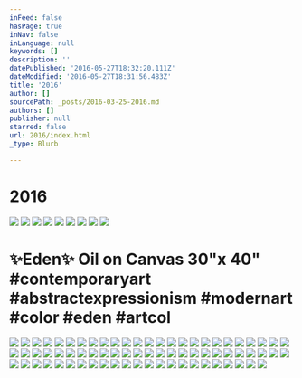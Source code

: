 ```yaml
---
inFeed: false
hasPage: true
inNav: false
inLanguage: null
keywords: []
description: ''
datePublished: '2016-05-27T18:32:20.111Z'
dateModified: '2016-05-27T18:31:56.483Z'
title: '2016'
author: []
sourcePath: _posts/2016-03-25-2016.md
authors: []
publisher: null
starred: false
url: 2016/index.html
_type: Blurb

---
```

# 2016
![](https://the-grid-user-content.s3-us-west-2.amazonaws.com/57006bf4-1bca-40b9-b480-f6adef9c2da9.jpg)
![](https://the-grid-user-content.s3-us-west-2.amazonaws.com/568a0d8d-256a-444e-ad91-f849bb78f3a4.jpg)
![](https://the-grid-user-content.s3-us-west-2.amazonaws.com/65b9a562-8575-4b66-a6f6-390153b0bb1c.jpg)
![](https://the-grid-user-content.s3-us-west-2.amazonaws.com/07c37509-3ed6-4f9b-accc-1f35652bbccc.jpg)
![](https://the-grid-user-content.s3-us-west-2.amazonaws.com/035ed8c3-c38a-47d9-8eeb-d86a3577fc2b.jpg)
![](https://the-grid-user-content.s3-us-west-2.amazonaws.com/49aa2a44-f6d3-4926-94c5-17181a1cc591.jpg)
![](https://the-grid-user-content.s3-us-west-2.amazonaws.com/08ddcfd0-ba9b-4883-8284-0e98dba46a13.jpg)
![](https://the-grid-user-content.s3-us-west-2.amazonaws.com/33e918d4-c43e-4746-9a28-2f33f5841fc7.jpg)
![](https://imgflo.herokuapp.com/graph/vahj1ThiexotieMo/960659db4b0cb4a5583b4cc64b5c2989/passthrough.jpg?height=600&input=https%3A%2F%2Fthe-grid-user-content.s3-us-west-2.amazonaws.com%2F96accd46-47b2-4aca-b892-d2efcc9d2ab6.jpg&width=445)

# ✨Eden✨ Oil on Canvas 30"x 40" \#contemporaryart \#abstractexpressionism \#modernart \#color \#eden \#artcol
![](https://the-grid-user-content.s3-us-west-2.amazonaws.com/96accd46-47b2-4aca-b892-d2efcc9d2ab6.jpg)
![](https://imgflo.herokuapp.com/graph/vahj1ThiexotieMo/bcf8ff8544ea9ed3dc4a82bed566b24b/passthrough.jpg?height=600&input=https%3A%2F%2Fs3-us-west-2.amazonaws.com%2Fthe-grid-img%2Fp%2Fc978387aa026da148e67b9e0e2c3760ce96aefc3.jpg&width=446)
![](https://imgflo.herokuapp.com/graph/vahj1ThiexotieMo/bcf8ff8544ea9ed3dc4a82bed566b24b/passthrough.jpg?height=600&input=https%3A%2F%2Fs3-us-west-2.amazonaws.com%2Fthe-grid-img%2Fp%2Fc978387aa026da148e67b9e0e2c3760ce96aefc3.jpg&width=446)
![](https://imgflo.herokuapp.com/graph/vahj1ThiexotieMo/bcf8ff8544ea9ed3dc4a82bed566b24b/passthrough.jpg?height=600&input=https%3A%2F%2Fs3-us-west-2.amazonaws.com%2Fthe-grid-img%2Fp%2Fc978387aa026da148e67b9e0e2c3760ce96aefc3.jpg&width=446)
![](https://the-grid-user-content.s3-us-west-2.amazonaws.com/48820f9d-1f3a-4e47-8351-c6c75714758d.jpg)
![](https://imgflo.herokuapp.com/graph/vahj1ThiexotieMo/db2bafd97ae9eba472347c41373b1702/passthrough.jpg?height=600&input=https%3A%2F%2Fs3-us-west-2.amazonaws.com%2Fthe-grid-img%2Fp%2Fbad8060bfafbb46576f1320152505af455b09952.jpg&width=444)
![](https://imgflo.herokuapp.com/graph/vahj1ThiexotieMo/db2bafd97ae9eba472347c41373b1702/passthrough.jpg?height=600&input=https%3A%2F%2Fs3-us-west-2.amazonaws.com%2Fthe-grid-img%2Fp%2Fbad8060bfafbb46576f1320152505af455b09952.jpg&width=444)
![](https://imgflo.herokuapp.com/graph/vahj1ThiexotieMo/db2bafd97ae9eba472347c41373b1702/passthrough.jpg?height=600&input=https%3A%2F%2Fs3-us-west-2.amazonaws.com%2Fthe-grid-img%2Fp%2Fbad8060bfafbb46576f1320152505af455b09952.jpg&width=444)
![](https://the-grid-user-content.s3-us-west-2.amazonaws.com/592f1d7f-afba-4eda-82cc-02490077ab43.jpg)
![](https://imgflo.herokuapp.com/graph/vahj1ThiexotieMo/8a4ee18329a5064aafda74db2e11ff65/passthrough.jpg?height=600&input=https%3A%2F%2Fthe-grid-user-content.s3-us-west-2.amazonaws.com%2F8006d867-32ff-468f-909a-e1caab9ca581.jpg&width=450)
![](https://imgflo.herokuapp.com/graph/vahj1ThiexotieMo/8a4ee18329a5064aafda74db2e11ff65/passthrough.jpg?height=600&input=https%3A%2F%2Fthe-grid-user-content.s3-us-west-2.amazonaws.com%2F8006d867-32ff-468f-909a-e1caab9ca581.jpg&width=450)
![](https://imgflo.herokuapp.com/graph/vahj1ThiexotieMo/8a4ee18329a5064aafda74db2e11ff65/passthrough.jpg?height=600&input=https%3A%2F%2Fthe-grid-user-content.s3-us-west-2.amazonaws.com%2F8006d867-32ff-468f-909a-e1caab9ca581.jpg&width=450)
![](https://the-grid-user-content.s3-us-west-2.amazonaws.com/8006d867-32ff-468f-909a-e1caab9ca581.jpg)
![](https://imgflo.herokuapp.com/graph/vahj1ThiexotieMo/bd3006c2a8a42806d3bce3960c1f7594/passthrough.jpg?height=600&input=https%3A%2F%2Fthe-grid-user-content.s3-us-west-2.amazonaws.com%2F17ff6c44-566b-4f1b-bef0-f0468afff296.jpg&width=449)
![](https://imgflo.herokuapp.com/graph/vahj1ThiexotieMo/bd3006c2a8a42806d3bce3960c1f7594/passthrough.jpg?height=600&input=https%3A%2F%2Fthe-grid-user-content.s3-us-west-2.amazonaws.com%2F17ff6c44-566b-4f1b-bef0-f0468afff296.jpg&width=449)
![](https://imgflo.herokuapp.com/graph/vahj1ThiexotieMo/bd3006c2a8a42806d3bce3960c1f7594/passthrough.jpg?height=600&input=https%3A%2F%2Fthe-grid-user-content.s3-us-west-2.amazonaws.com%2F17ff6c44-566b-4f1b-bef0-f0468afff296.jpg&width=449)
![](https://the-grid-user-content.s3-us-west-2.amazonaws.com/17ff6c44-566b-4f1b-bef0-f0468afff296.jpg)
![](https://imgflo.herokuapp.com/graph/vahj1ThiexotieMo/0ccd85e9c4373d99acf147b410ea487a/passthrough.jpg?height=600&input=https%3A%2F%2Fs3-us-west-2.amazonaws.com%2Fthe-grid-img%2Fp%2F26b1671fc4db8dd67481f8721dd5774a12a8ac6d.jpg&width=440)
![](https://imgflo.herokuapp.com/graph/vahj1ThiexotieMo/fdc2adc52c51e2259836264c8053d877/passthrough.jpg?height=600&input=https%3A%2F%2Fs3-us-west-2.amazonaws.com%2Fthe-grid-img%2Fp%2F38618cc2d1710dede5efb6d0946cc4aacb7be834.jpg&width=440)
![](https://imgflo.herokuapp.com/graph/vahj1ThiexotieMo/fdc2adc52c51e2259836264c8053d877/passthrough.jpg?height=600&input=https%3A%2F%2Fs3-us-west-2.amazonaws.com%2Fthe-grid-img%2Fp%2F38618cc2d1710dede5efb6d0946cc4aacb7be834.jpg&width=440)
![](https://the-grid-user-content.s3-us-west-2.amazonaws.com/02fc5e1c-354e-43a2-a9f4-2c9b13ffa096.jpg)
![](https://imgflo.herokuapp.com/graph/vahj1ThiexotieMo/fb7bceec23ed29f85b3849e0c357b089/passthrough.jpg?height=600&input=https%3A%2F%2Fthe-grid-user-content.s3-us-west-2.amazonaws.com%2F79e36626-6c8a-45f6-a086-eb861b21a82b.jpg&width=445)
![](https://imgflo.herokuapp.com/graph/vahj1ThiexotieMo/fb7bceec23ed29f85b3849e0c357b089/passthrough.jpg?height=600&input=https%3A%2F%2Fthe-grid-user-content.s3-us-west-2.amazonaws.com%2F79e36626-6c8a-45f6-a086-eb861b21a82b.jpg&width=445)
![](https://imgflo.herokuapp.com/graph/vahj1ThiexotieMo/fb7bceec23ed29f85b3849e0c357b089/passthrough.jpg?height=600&input=https%3A%2F%2Fthe-grid-user-content.s3-us-west-2.amazonaws.com%2F79e36626-6c8a-45f6-a086-eb861b21a82b.jpg&width=445)
![](https://the-grid-user-content.s3-us-west-2.amazonaws.com/79e36626-6c8a-45f6-a086-eb861b21a82b.jpg)
![](https://imgflo.herokuapp.com/graph/vahj1ThiexotieMo/70b6821cb114dff843f3ff0e513c277f/passthrough.jpg?height=558&input=https%3A%2F%2Fthe-grid-user-content.s3-us-west-2.amazonaws.com%2Fcf19bb62-71c4-449d-9602-0595dca98f3a.jpg&width=750)
![](https://imgflo.herokuapp.com/graph/vahj1ThiexotieMo/70b6821cb114dff843f3ff0e513c277f/passthrough.jpg?height=558&input=https%3A%2F%2Fthe-grid-user-content.s3-us-west-2.amazonaws.com%2Fcf19bb62-71c4-449d-9602-0595dca98f3a.jpg&width=750)
![](https://imgflo.herokuapp.com/graph/vahj1ThiexotieMo/70b6821cb114dff843f3ff0e513c277f/passthrough.jpg?height=558&input=https%3A%2F%2Fthe-grid-user-content.s3-us-west-2.amazonaws.com%2Fcf19bb62-71c4-449d-9602-0595dca98f3a.jpg&width=750)
![](https://the-grid-user-content.s3-us-west-2.amazonaws.com/cf19bb62-71c4-449d-9602-0595dca98f3a.jpg)
![](https://imgflo.herokuapp.com/graph/vahj1ThiexotieMo/5d6b2387900fa858e7389c00a998c3e9/passthrough.jpg?height=522&input=https%3A%2F%2Fs3-us-west-2.amazonaws.com%2Fthe-grid-img%2Fp%2F88b2e51f17bf1df14562ddee331d45219e9c0da8.jpg&width=750)
![](https://imgflo.herokuapp.com/graph/vahj1ThiexotieMo/5d6b2387900fa858e7389c00a998c3e9/passthrough.jpg?height=522&input=https%3A%2F%2Fs3-us-west-2.amazonaws.com%2Fthe-grid-img%2Fp%2F88b2e51f17bf1df14562ddee331d45219e9c0da8.jpg&width=750)
![](https://imgflo.herokuapp.com/graph/vahj1ThiexotieMo/5d6b2387900fa858e7389c00a998c3e9/passthrough.jpg?height=522&input=https%3A%2F%2Fs3-us-west-2.amazonaws.com%2Fthe-grid-img%2Fp%2F88b2e51f17bf1df14562ddee331d45219e9c0da8.jpg&width=750)
![](https://the-grid-user-content.s3-us-west-2.amazonaws.com/4f84ea7a-35a5-4747-8196-0061cdd707d5.jpg)
![](https://imgflo.herokuapp.com/graph/vahj1ThiexotieMo/047f52a7bc8c365a00f04209334497d3/passthrough.jpg?height=600&input=https%3A%2F%2Fs3-us-west-2.amazonaws.com%2Fthe-grid-img%2Fp%2F2c4baaa8d7ec5f7d40921225bcc2e94a61325a80.jpg&width=397)
![](https://imgflo.herokuapp.com/graph/vahj1ThiexotieMo/047f52a7bc8c365a00f04209334497d3/passthrough.jpg?height=600&input=https%3A%2F%2Fs3-us-west-2.amazonaws.com%2Fthe-grid-img%2Fp%2F2c4baaa8d7ec5f7d40921225bcc2e94a61325a80.jpg&width=397)
![](https://imgflo.herokuapp.com/graph/vahj1ThiexotieMo/047f52a7bc8c365a00f04209334497d3/passthrough.jpg?height=600&input=https%3A%2F%2Fs3-us-west-2.amazonaws.com%2Fthe-grid-img%2Fp%2F2c4baaa8d7ec5f7d40921225bcc2e94a61325a80.jpg&width=397)
![](https://the-grid-user-content.s3-us-west-2.amazonaws.com/9a824d1e-6b91-452b-9bcb-8bf75f1fe982.jpg)
![](https://imgflo.herokuapp.com/graph/vahj1ThiexotieMo/724f9c3b9745db170df2612e6c5074bf/passthrough.jpg?height=600&input=https%3A%2F%2Fs3-us-west-2.amazonaws.com%2Fthe-grid-img%2Fp%2Fd6c4f71c21acedd6b669b80ba731627baf44b932.jpg&width=421)
![](https://imgflo.herokuapp.com/graph/vahj1ThiexotieMo/724f9c3b9745db170df2612e6c5074bf/passthrough.jpg?height=600&input=https%3A%2F%2Fs3-us-west-2.amazonaws.com%2Fthe-grid-img%2Fp%2Fd6c4f71c21acedd6b669b80ba731627baf44b932.jpg&width=421)
![](https://imgflo.herokuapp.com/graph/vahj1ThiexotieMo/724f9c3b9745db170df2612e6c5074bf/passthrough.jpg?height=600&input=https%3A%2F%2Fs3-us-west-2.amazonaws.com%2Fthe-grid-img%2Fp%2Fd6c4f71c21acedd6b669b80ba731627baf44b932.jpg&width=421)
![](https://the-grid-user-content.s3-us-west-2.amazonaws.com/84d66391-9e14-4fb1-9e12-fe300bda8ef2.jpg)
![](https://imgflo.herokuapp.com/graph/vahj1ThiexotieMo/ffd8189483febf3d5d14dd96102b65e1/passthrough.jpg?height=600&input=https%3A%2F%2Fs3-us-west-2.amazonaws.com%2Fthe-grid-img%2Fp%2F3bbe218a4020b4c85b8a503aac1ca5717c8040d5.jpg&width=410)
![](https://imgflo.herokuapp.com/graph/vahj1ThiexotieMo/ffd8189483febf3d5d14dd96102b65e1/passthrough.jpg?height=600&input=https%3A%2F%2Fs3-us-west-2.amazonaws.com%2Fthe-grid-img%2Fp%2F3bbe218a4020b4c85b8a503aac1ca5717c8040d5.jpg&width=410)
![](https://imgflo.herokuapp.com/graph/vahj1ThiexotieMo/ffd8189483febf3d5d14dd96102b65e1/passthrough.jpg?height=600&input=https%3A%2F%2Fs3-us-west-2.amazonaws.com%2Fthe-grid-img%2Fp%2F3bbe218a4020b4c85b8a503aac1ca5717c8040d5.jpg&width=410)
![](https://the-grid-user-content.s3-us-west-2.amazonaws.com/06db0a8b-d52b-4947-8112-752fa876568d.jpg)
![](https://imgflo.herokuapp.com/graph/vahj1ThiexotieMo/16754ecc1982c3df392df08ac3997fb9/passthrough.jpg?height=600&input=https%3A%2F%2Fthe-grid-user-content.s3-us-west-2.amazonaws.com%2Fda301136-0222-4209-ae6b-d90448d66857.jpg&width=429)
![](https://imgflo.herokuapp.com/graph/vahj1ThiexotieMo/16754ecc1982c3df392df08ac3997fb9/passthrough.jpg?height=600&input=https%3A%2F%2Fthe-grid-user-content.s3-us-west-2.amazonaws.com%2Fda301136-0222-4209-ae6b-d90448d66857.jpg&width=429)
![](https://imgflo.herokuapp.com/graph/vahj1ThiexotieMo/16754ecc1982c3df392df08ac3997fb9/passthrough.jpg?height=600&input=https%3A%2F%2Fthe-grid-user-content.s3-us-west-2.amazonaws.com%2Fda301136-0222-4209-ae6b-d90448d66857.jpg&width=429)
![](https://the-grid-user-content.s3-us-west-2.amazonaws.com/da301136-0222-4209-ae6b-d90448d66857.jpg)
![](https://imgflo.herokuapp.com/graph/vahj1ThiexotieMo/a7c790fe769932768a4f42b9a07b6f7f/passthrough.jpg?height=600&input=https%3A%2F%2Fthe-grid-user-content.s3-us-west-2.amazonaws.com%2F9ce20d55-d8e9-48d4-910b-442cad14c209.jpg&width=410)
![](https://imgflo.herokuapp.com/graph/vahj1ThiexotieMo/a7c790fe769932768a4f42b9a07b6f7f/passthrough.jpg?height=600&input=https%3A%2F%2Fthe-grid-user-content.s3-us-west-2.amazonaws.com%2F9ce20d55-d8e9-48d4-910b-442cad14c209.jpg&width=410)
![](https://imgflo.herokuapp.com/graph/vahj1ThiexotieMo/a7c790fe769932768a4f42b9a07b6f7f/passthrough.jpg?height=600&input=https%3A%2F%2Fthe-grid-user-content.s3-us-west-2.amazonaws.com%2F9ce20d55-d8e9-48d4-910b-442cad14c209.jpg&width=410)
![](https://the-grid-user-content.s3-us-west-2.amazonaws.com/9ce20d55-d8e9-48d4-910b-442cad14c209.jpg)
![](https://imgflo.herokuapp.com/graph/vahj1ThiexotieMo/23e1b3dd93b1de0bbc17c74775fad189/passthrough.jpg?height=600&input=https%3A%2F%2Fthe-grid-user-content.s3-us-west-2.amazonaws.com%2Fd4014be1-130c-4a7c-bcd7-0ff48cfadb6e.jpg&width=364)
![](https://imgflo.herokuapp.com/graph/vahj1ThiexotieMo/23e1b3dd93b1de0bbc17c74775fad189/passthrough.jpg?height=600&input=https%3A%2F%2Fthe-grid-user-content.s3-us-west-2.amazonaws.com%2Fd4014be1-130c-4a7c-bcd7-0ff48cfadb6e.jpg&width=364)
![](https://imgflo.herokuapp.com/graph/vahj1ThiexotieMo/23e1b3dd93b1de0bbc17c74775fad189/passthrough.jpg?height=600&input=https%3A%2F%2Fthe-grid-user-content.s3-us-west-2.amazonaws.com%2Fd4014be1-130c-4a7c-bcd7-0ff48cfadb6e.jpg&width=364)
![](https://the-grid-user-content.s3-us-west-2.amazonaws.com/d4014be1-130c-4a7c-bcd7-0ff48cfadb6e.jpg)
![](https://imgflo.herokuapp.com/graph/vahj1ThiexotieMo/abe56671acdc6cd06ee54d5fc4e492ce/passthrough.jpg?height=600&input=https%3A%2F%2Fthe-grid-user-content.s3-us-west-2.amazonaws.com%2Fe62c3563-8a3b-444e-b86a-7c4d1ff5d028.jpg&width=364)
![](https://imgflo.herokuapp.com/graph/vahj1ThiexotieMo/abe56671acdc6cd06ee54d5fc4e492ce/passthrough.jpg?height=600&input=https%3A%2F%2Fthe-grid-user-content.s3-us-west-2.amazonaws.com%2Fe62c3563-8a3b-444e-b86a-7c4d1ff5d028.jpg&width=364)
![](https://imgflo.herokuapp.com/graph/vahj1ThiexotieMo/abe56671acdc6cd06ee54d5fc4e492ce/passthrough.jpg?height=600&input=https%3A%2F%2Fthe-grid-user-content.s3-us-west-2.amazonaws.com%2Fe62c3563-8a3b-444e-b86a-7c4d1ff5d028.jpg&width=364)
![](https://the-grid-user-content.s3-us-west-2.amazonaws.com/e62c3563-8a3b-444e-b86a-7c4d1ff5d028.jpg)
![](https://imgflo.herokuapp.com/graph/vahj1ThiexotieMo/1f7c486ddba5c374cb32f004323a9c51/passthrough.jpg?height=600&input=https%3A%2F%2Fthe-grid-user-content.s3-us-west-2.amazonaws.com%2F885dc564-5e77-4217-b02b-0cca64dbc232.jpg&width=364)
![](https://imgflo.herokuapp.com/graph/vahj1ThiexotieMo/1f7c486ddba5c374cb32f004323a9c51/passthrough.jpg?height=600&input=https%3A%2F%2Fthe-grid-user-content.s3-us-west-2.amazonaws.com%2F885dc564-5e77-4217-b02b-0cca64dbc232.jpg&width=364)
![](https://imgflo.herokuapp.com/graph/vahj1ThiexotieMo/1f7c486ddba5c374cb32f004323a9c51/passthrough.jpg?height=600&input=https%3A%2F%2Fthe-grid-user-content.s3-us-west-2.amazonaws.com%2F885dc564-5e77-4217-b02b-0cca64dbc232.jpg&width=364)
![](https://the-grid-user-content.s3-us-west-2.amazonaws.com/885dc564-5e77-4217-b02b-0cca64dbc232.jpg)
![](https://imgflo.herokuapp.com/graph/vahj1ThiexotieMo/561273f9e5747544cd3c314465bdc4ff/passthrough.jpg?height=600&input=https%3A%2F%2Fthe-grid-user-content.s3-us-west-2.amazonaws.com%2Fb8de3396-be74-4fee-a72f-b1b7286be9a1.jpg&width=364)
![](https://imgflo.herokuapp.com/graph/vahj1ThiexotieMo/561273f9e5747544cd3c314465bdc4ff/passthrough.jpg?height=600&input=https%3A%2F%2Fthe-grid-user-content.s3-us-west-2.amazonaws.com%2Fb8de3396-be74-4fee-a72f-b1b7286be9a1.jpg&width=364)
![](https://imgflo.herokuapp.com/graph/vahj1ThiexotieMo/561273f9e5747544cd3c314465bdc4ff/passthrough.jpg?height=600&input=https%3A%2F%2Fthe-grid-user-content.s3-us-west-2.amazonaws.com%2Fb8de3396-be74-4fee-a72f-b1b7286be9a1.jpg&width=364)
![](https://the-grid-user-content.s3-us-west-2.amazonaws.com/b8de3396-be74-4fee-a72f-b1b7286be9a1.jpg)
![](https://imgflo.herokuapp.com/graph/vahj1ThiexotieMo/137414668f79dca75c198f7ae925a3ca/passthrough.jpg?height=600&input=https%3A%2F%2Fthe-grid-user-content.s3-us-west-2.amazonaws.com%2F92d1a153-3f36-4625-90c8-af2b642fcd01.jpg&width=364)
![](https://imgflo.herokuapp.com/graph/vahj1ThiexotieMo/137414668f79dca75c198f7ae925a3ca/passthrough.jpg?height=600&input=https%3A%2F%2Fthe-grid-user-content.s3-us-west-2.amazonaws.com%2F92d1a153-3f36-4625-90c8-af2b642fcd01.jpg&width=364)
![](https://imgflo.herokuapp.com/graph/vahj1ThiexotieMo/137414668f79dca75c198f7ae925a3ca/passthrough.jpg?height=600&input=https%3A%2F%2Fthe-grid-user-content.s3-us-west-2.amazonaws.com%2F92d1a153-3f36-4625-90c8-af2b642fcd01.jpg&width=364)
![](https://the-grid-user-content.s3-us-west-2.amazonaws.com/92d1a153-3f36-4625-90c8-af2b642fcd01.jpg)